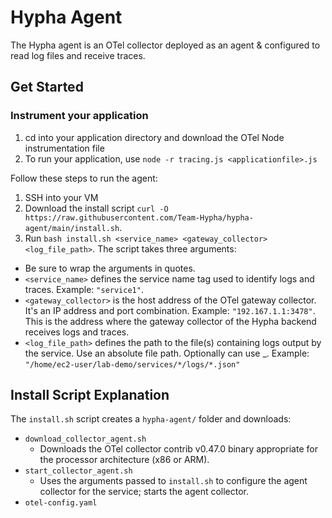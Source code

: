 # Hypha Agent

The Hypha agent is an OTel collector deployed as an agent & configured to read log files and receive traces.

## Get Started

### Instrument your application
1. cd into your application directory and download the OTel Node instrumentation file
2. To run your application, use `node -r tracing.js <applicationfile>.js`

Follow these steps to run the agent:

1. SSH into your VM
2. Download the install script `curl -O https://raw.githubusercontent.com/Team-Hypha/hypha-agent/main/install.sh`.
3. Run `bash install.sh <service_name> <gateway_collector> <log_file_path>`. The script takes three arguments:

- Be sure to wrap the arguments in quotes.
- `<service_name>` defines the service name tag used to identify logs and traces. Example: `"service1"`.
- `<gateway_collector>` is the host address of the OTel gateway collector. It's an IP address and port combination. Example: `"192.167.1.1:3478"`. This is the address where the gateway collector of the Hypha backend receives logs and traces.
- `<log_file_path>` defines the path to the file(s) containing logs output by the service. Use an absolute file path. Optionally can use \_. Example: `"/home/ec2-user/lab-demo/services/*/logs/*.json"`

## Install Script Explanation

The `install.sh` script creates a `hypha-agent/` folder and downloads:

- `download_collector_agent.sh`
  - Downloads the OTel collector contrib v0.47.0 binary appropriate for the processor architecture (x86 or ARM).
- `start_collector_agent.sh`
  - Uses the arguments passed to `install.sh` to configure the agent collector for the service; starts the agent collector.
- `otel-config.yaml`
